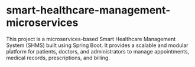 # smart-healthcare-management-microservices
This project is a microservices-based Smart Healthcare Management System (SHMS) built using Spring Boot. It provides a scalable and modular platform for patients, doctors, and administrators to manage appointments, medical records, prescriptions, and billing.
